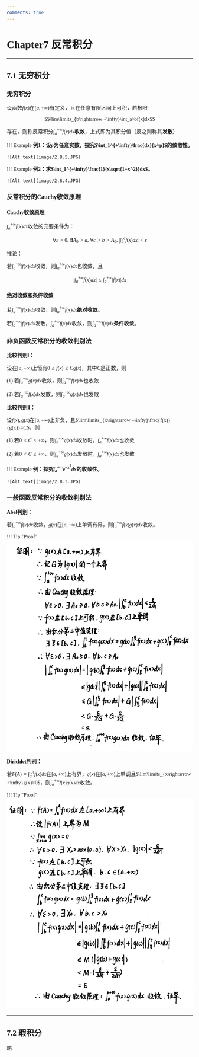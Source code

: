 ```yaml
---
comments: true
---
```


<span style="font-family: 'Times New Roman';">

# Chapter7 反常积分

***

## 7.1 无穷积分

### 无穷积分

设函数$f(x)$在$[a,+\infty)$有定义，且在任意有限区间上可积，若极限

$$\lim\limits_{b\rightarrow +\infty}\int_a^bf(x)dx$$

存在，则称反常积分$\int_a^{+\infty}f(x)dx$**收敛**，上式即为其积分值（反之则称其**发散**）

!!! Example
    **例1：设$p$为任意实数，探究$\int_1^{+\infty}\frac{dx}{x^p}$的敛散性。**

    ![Alt text](image/2.8.5.JPG)

!!! Example
    **例2：求$\int_1^{+\infty}\frac{1}{x\sqrt{1+x^2}}dx$。**

    ![Alt text](image/2.8.4.JPG)

### 反常积分的Cauchy收敛原理

#### Cauchy收敛原理

$\int_a^{+\infty}f(x)dx$收敛的充要条件为：

$$\forall \varepsilon>0,~\exists A_0>a,~\forall c>b>A_0,~|\int_b^cf(x)dx|<\varepsilon$$

推论：

若$\int_a^{+\infty}|f(x)|dx$收敛，则$\int_a^{+\infty}f(x)dx$也收敛，且

$$|\int_a^{+\infty}f(x)dx|\leqslant \int_a^{+\infty}|f(x)|dx$$

#### 绝对收敛和条件收敛

若$\int_a^{+\infty}|f(x)|dx$收敛，则$\int_a^{+\infty}f(x)dx$**绝对收敛**。

若$\int_a^{+\infty}|f(x)|dx$发散，$\int_a^{+\infty}f(x)dx$收敛，则$\int_a^{+\infty}f(x)dx$**条件收敛**。

### 非负函数反常积分的收敛判别法

**比较判别Ⅰ：**

设在$[a,+\infty)$上恒有$0\leqslant f(x) \leqslant Cg(x)$，其中$C$是正数，则

(1) 若$\int_a^{+\infty}g(x)dx$收敛，则$\int_a^{+\infty}f(x)dx$也收敛

(2) 若$\int_a^{+\infty}f(x)dx$发散，则$\int_a^{+\infty}g(x)dx$也发散

**比较判别Ⅱ：**

设$f(x),g(x)$在$[a,+\infty)$上非负，且$\lim\limits_{x\rightarrow +\infty}\frac{f(x)}{g(x)}=C$，则

(1) 若$0\leqslant C<+\infty$，则$\int_a^{+\infty}g(x)dx$收敛时，$\int_a^{+\infty}f(x)dx$也收敛

(2) 若$0<C\leqslant +\infty$，则$\int_a^{+\infty}g(x)dx$发散时，$\int_a^{+\infty}f(x)dx$也发散

!!! Example
    **例：探究$\int_a^{+\infty}e^{-x^2}dx$的收敛性。**

    ![Alt text](image/2.8.3.JPG)

### 一般函数反常积分的收敛判别法

**Abel判别：**

若$\int_a^{+\infty}f(x)dx$收敛，$g(x)$在$[a,+\infty)$上单调有界，则$\int_a^{+\infty}f(x)g(x)dx$收敛。

!!! Tip "Proof"
    ![Alt text](image/2.8.2.JPG)

**Dirichlet判别：**

若$F(A)=\int_a^{A}f(x)dx$在$[a,+\infty)$上有界，$g(x)$在$[a,+\infty)$上单调且$\lim\limits_{x\rightarrow +\infty}g(x)=0$，则$\int_a^{+\infty}f(x)g(x)dx$收敛。

!!! Tip "Proof"
    ![Alt text](image/2.8.1.JPG)

***

## 7.2 瑕积分

略